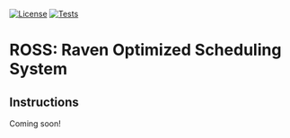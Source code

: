  [![License](https://img.shields.io/badge/License-Apache_2.0-blue.svg)](https://opensource.org/licenses/Apache-2.0)
[![Tests](https://github.com/bc-ross/ross/actions/workflows/main-tests.yml/badge.svg)](https://github.com/bc-ross/ross/actions/workflows/main-tests.yml)

# ROSS: Raven Optimized Scheduling System
## Instructions
Coming soon!
